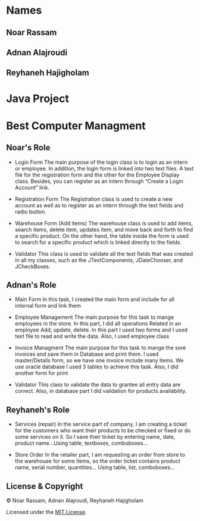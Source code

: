 # Names
## Noar Rassam
## Adnan Alajroudi
## Reyhaneh Hajigholam

# Java Project
# Best Computer Managment

## Noar's Role

* Login Form
The main purpose of the login class is to login as an intern or employee. In addition, the login form is linked into two text files. A text file for the registration form and the other for the Employee Display class. Besides, you can register as an intern through “Create a Login Account” link. 

* Registration Form
The Registration class is used to create a new account as well as to register as an intern through the text fields and radio button.

* Warehouse Form (Add items)
The warehouse class is used to add items, search items, delete item, updates item, and move back and forth to find a specific product. On the other hand, the table inside the form is used to search for a specific product which is linked directly to the fields.

* Validator
This class is used to validate all the text fields that was created in all my classes, such as the JTextComponents, JDateChooser, and JCheckBoxes. 

## Adnan's Role

* Main Form
In this task, I created the main form and include for all  internal form and  link them 

* Employee Management
The main purpose for this task to mange employees in the store. In this part, I did all operations Related in an employee Add, update, delete. 
In this part I used two forms and  I used text file to read and write the data. Also, I used employee class 

* Invoice Managment
The main purpose for this task to mange the sore invoices and save them in Database and print them. I used master/Details form, so we have one invoice include many items. We use oracle database I used 3 tables to achieve this task. Also, I did another form for print

* Validator
This class to validate the data to grantee all entry data are correct. Also, in database part I did validation for products availability.

## Reyhaneh's Role

* Services (repair) 
In the service part of company, I am creating a ticket for the customers who want their products to be checked or fixed or do some services on it. So I save their ticket by entering name, date, product name…Using table, textboxes, comboboxes…

* Store Order
In the retailer part, I am requesting an order from store to the warehouse for some items, so the order ticket contains product name, serial number, quantities... Using table, list, comboboxes…

## License & Copyright

© Noar Rassam, Adnan Alajroudi, Reyhaneh Hajigholam

Licensed under the [MIT License](LICENSE).
